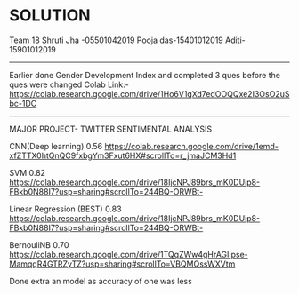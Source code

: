 # SOLUTION
Team 18
Shruti Jha -05501042019
Pooja das-15401012019
Aditi-15901012019
______________________________________________________________________
Earlier done Gender Development Index and completed 3 ques before the ques were changed
Colab Link:-https://colab.research.google.com/drive/1Ho6V1qXd7edOOQQxe2I3OsO2uSbc-1DC
____________________________________________________________________________________
MAJOR PROJECT- TWITTER SENTIMENTAL ANALYSIS

CNN(Deep learning)       0.56                              https://colab.research.google.com/drive/1emd-xfZTTX0htQnQC9fxbgYm3Fxut6HX#scrollTo=r_jmaJCM3Hd1

SVM                      0.82                              https://colab.research.google.com/drive/18IjcNPJ89brs_mK0DUip8-FBkb0N88I7?usp=sharing#scrollTo=244BQ-ORWBt-

Linear Regression (BEST) 0.83                              https://colab.research.google.com/drive/18IjcNPJ89brs_mK0DUip8-FBkb0N88I7?usp=sharing#scrollTo=244BQ-ORWBt-

BernouliNB               0.70                              https://colab.research.google.com/drive/1TQqZWw4gHrAGIipse-MamqqR4GTRZyTZ?usp=sharing#scrollTo=VBQMQssWXVtm

 Done extra an model as accuracy of one was less 
